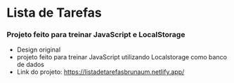 # Lista de Tarefas  

### Projeto feito para treinar JavaScript e LocalStorage 

* Design original 
* projeto feito para treinar JavaScript utilizando Localstorage como banco de dados 
* Link do projeto: https://listadetarefasbrunaum.netlify.app/